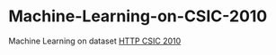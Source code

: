 # Machine-Learning-on-CSIC-2010
Machine Learning on dataset [HTTP CSIC 2010](http://www.isi.csic.es/dataset/)